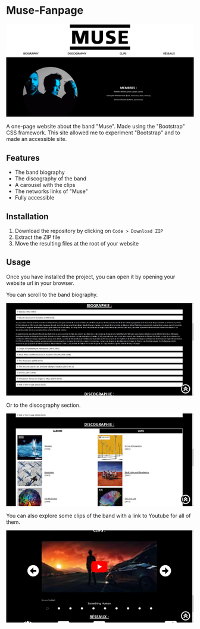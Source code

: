 # Muse-Fanpage
![Preview image](./preview/preview.jpg)

A one-page website about the band "Muse". Made using the "Bootstrap" CSS framework. This site allowed me to experiment "Bootstrap" and to made an accessible site.
## Features
- The band biography
- The discography of the band
- A carousel with the clips
- The networks links of "Muse"
- Fully accessible
## Installation
1. Download the repository by clicking on `Code > Download ZIP`
2. Extract the ZIP file
3. Move the resulting files at the root of your website
## Usage
Once you have installed the project, you can open it by opening your website url in your browser.

You can scroll to the band biography.

![Biography section](./preview/images/1.jpg)

Or to the discography section.

![Discography section](./preview/images/2.jpg)

You can also explore some clips of the band with a link to Youtube for all of them.

![Clips section](./preview/images/3.jpg)